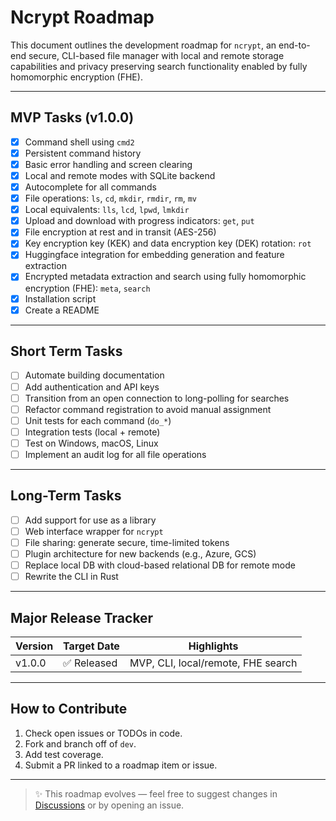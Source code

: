 # Ncrypt Roadmap

This document outlines the development roadmap for `ncrypt`, an end-to-end secure, CLI-based file manager with local and remote 
storage capabilities and privacy preserving search functionality enabled by fully homomorphic encryption (FHE).

---

## MVP Tasks (v1.0.0)

- [x] Command shell using `cmd2`
- [x] Persistent command history
- [x] Basic error handling and screen clearing
- [x] Local and remote modes with SQLite backend
- [x] Autocomplete for all commands
- [x] File operations: `ls`, `cd`, `mkdir`, `rmdir`, `rm`, `mv`
- [x] Local equivalents: `lls`, `lcd`, `lpwd`, `lmkdir`
- [x] Upload and download with progress indicators: `get`, `put`
- [x] File encryption at rest and in transit (AES-256)
- [x] Key encryption key (KEK) and data encryption key (DEK) rotation: `rot`
- [x] Huggingface integration for embedding generation and feature extraction
- [x] Encrypted metadata extraction and search using fully homomorphic encryption (FHE): `meta`, `search`
- [x] Installation script
- [x] Create a README

---

## Short Term Tasks

- [ ] Automate building documentation
- [ ] Add authentication and API keys
- [ ] Transition from an open connection to long-polling for searches
- [ ] Refactor command registration to avoid manual assignment
- [ ] Unit tests for each command (`do_*`)
- [ ] Integration tests (local + remote)
- [ ] Test on Windows, macOS, Linux
- [ ] Implement an audit log for all file operations

---

## Long-Term Tasks

- [ ] Add support for use as a library
- [ ] Web interface wrapper for `ncrypt`
- [ ] File sharing: generate secure, time-limited tokens
- [ ] Plugin architecture for new backends (e.g., Azure, GCS)
- [ ] Replace local DB with cloud-based relational DB for remote mode
- [ ] Rewrite the CLI in Rust

---

## Major Release Tracker

| Version | Target Date | Highlights                         |
|---------|-------------|------------------------------------|
| v1.0.0  | ✅ Released  | MVP, CLI, local/remote, FHE search |

---

## How to Contribute

1. Check open issues or TODOs in code.
2. Fork and branch off of `dev`.
3. Add test coverage.
4. Submit a PR linked to a roadmap item or issue.

---

> ✨ This roadmap evolves — feel free to suggest changes in [Discussions](https://github.com/ncrypt-ai/ncrypt/discussions) or by opening an issue.
